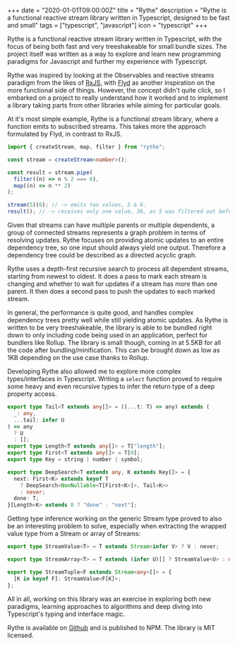 +++
date = "2020-01-01T09:00:00Z"
title = "Rythe"
description = "Rythe is a functional reactive stream library written in Typescript, designed to be fast and small"
tags = ["typescript", "javascript"]
icon = "typescript"
+++

Rythe is a functional reactive stream library written in Typescript, with the focus of being both fast and very treeshakeable for small bundle sizes. The project itself was written as a way to explore and learn new programming paradigms for Javascript and further my experience with Typescript.

<!--more-->

Rythe was inspired by looking at the Observables and reactive streams paradigm from the likes of [RxJS](https://github.com/ReactiveX/rxjs), with [Flyd](https://github.com/paldepind/flyd) as another inspiration on the more functional side of things. However, the concept didn't quite click, so I embarked on a project to really understand how it worked and to implement a library taking parts from other libraries while aiming for particular goals.

At it's most simple example, Rythe is a functional stream library, where a function emits to subscribed streams. This takes more the approach formulated by Flyd, in contrast to RxJS.

```typescript
import { createStream, map, filter } from "rythe";

const stream = createStream<number>();

const result = stream.pipe(
  filter((n) => n % 2 === 0),
  map((n) => n ** 2)
);

stream(5)(6); // -> emits two values, 5 & 6.
result(); // -> receives only one value, 36, as 5 was filtered out before being mapped.
```

Given that streams can have multiple parents or multiple dependents, a group of connected streams represents a graph problem in terms of resolving updates. Rythe focuses on providing atomic updates to an entire dependency tree, so one input should always yield one output. Therefore a dependency tree could be described as a directed acyclic graph.

Rythe uses a depth-first recursive search to process all dependent streams, starting from newest to oldest. It does a pass to mark each stream is changing and whether to wait for updates if a stream has more than one parent. It then does a second pass to push the updates to each marked stream.

In general, the performance is quite good, and handles complex dependency trees pretty well while still yielding atomic updates. As Rythe is written to be very treeshakeable, the library is able to be bundled right down to only including code being used in an application, perfect for bundlers like Rollup. The library is small though, coming in at 5.5KB for all the code after bundling/minification. This can be brought down as low as 1KB depending on the use case thanks to Rollup.

Developing Rythe also allowed me to explore more complex types/interfaces in Typescript. Writing a `select` function proved to require some heavy and even recursive types to infer the return type of a deep property access.

```typescript
export type Tail<T extends any[]> = ((...t: T) => any) extends (
  _: any,
  ...tail: infer U
) => any
  ? U
  : [];
export type Length<T extends any[]> = T["length"];
export type First<T extends any[]> = T[0];
export type Key = string | number | symbol;

export type DeepSearch<T extends any, K extends Key[]> = {
  next: First<K> extends keyof T
    ? DeepSearch<NonNullable<T[First<K>]>, Tail<K>>
    : never;
  done: T;
}[Length<K> extends 0 ? "done" : "next"];
```

Getting type inference working on the generic Stream type proved to also be an interesting problem to solve, especially when extracting the wrapped value type from a Stream or array of Streams:

```typescript
export type StreamValue<T> = T extends Stream<infer V> ? V : never;

export type StreamArray<T> = T extends (infer U)[] ? StreamValue<U> : never;

export type StreamTuple<F extends Stream<any>[]> = {
  [K in keyof F]: StreamValue<F[K]>;
};
```

All in all, working on this library was an exercise in exploring both new paradigms, learning approaches to algorithms and deep diving into Typescript's typing and interface magic.

Rythe is available on [Github](https://github.com/Bluefinger/rythe) and is published to NPM. The library is MIT licensed.
